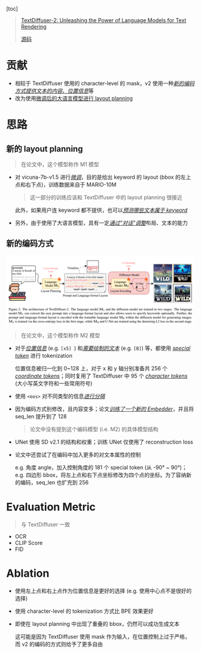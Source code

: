 [toc]

> [TextDiffuser-2: Unleashing the Power of Language Models for Text Rendering](https://arxiv.org/abs/2311.16465)
>
> [源码](https://github.com/microsoft/unilm/tree/master/textdiffuser-2)

# 贡献

- 相较于 TextDiffuser 使用的 character-level 的 mask，v2 使用一种<u>*新的编码方式提供文本的内容、位置信息*</u>等
- 改为使用<u>微调后的大语言模型进行 layout planning</u>





# 思路

## 新的 layout planning

> 在论文中，这个模型称作 M1 模型

- 对 vicuna-7b-v1.5 进行<u>*微调*</u>，目的是给出 keyword 的 layout (bbox 的左上点和右下点)，训练数据来自于 MARIO-10M

  > 这一部分的训练应该和 TextDiffuser 中的 layout planning 很接近

  此外，如果用户连 keyword 都不提供，也可以<u>*预测哪些文本属于 keyword*</u>

- 另外，由于使用了大语言模型，具有一定<u>*通过“对话”调整*</u>布局、文本的能力



## 新的编码方式

<img src="assets/image-20250202144130624.png" alt="image-20250202144130624"  />

> 在论文中，这个模型称作 M2 模型

- 对于<u>*位置信息*</u> (e.g. `[x5] `) 和<u>*需要绘制的文本*</u> (e.g. `[B]`) 等，都使用 <u>*special token*</u> 进行 tokenization

  位置信息被归一化到 0~128 上，对于 x 和 y 轴分别准备共 256 个 <u>*coordinate tokens*</u>；同时复用了 TextDiffuser 中 95 个 <u>*character tokens*</u> (大小写英文字符和一些常用符号)

- 使用 `<eos>` 对不同类型的信息<u>*进行分隔*</u>

- 因为编码方式别修改，且内容变多；论文<u>*训练了一个新的 Embedder*</u>，并且将 seq_len 提升到了 128

  > 论文中没有提到这个编码模型 (i.e. M2) 的具体模型结构

- UNet 使用 SD v2.1 的结构和权重；训练 UNet 仅使用了 reconstruction loss

- 论文中还尝试了在编码中加入更多的对文本属性的控制

  e.g.  角度 angle，加入控制角度的  181 个 special token (从 -90° ~ 90°)；e.g. 四边形 bbox，将左上点和右下点坐标修改为四个点的坐标。为了容纳新的编码，seq_len 也扩充到 256





# Evaluation Metric

> 与 TextDiffuser 一致

- OCR
- CLIP Score
- FID





# Ablation

- 使用左上点和右上点作为位置信息是更好的选择 (e.g. 使用中心点不是很好的选择)

- 使用 character-level 的 tokenization 方式比 BPE 效果更好

- 即使在 layout planning 中出现了重叠的 bbox，仍然可以成功生成文本

  这可能是因为 TextDiffuser 使用 mask 作为输入，在位置控制上过于严格，而 v2 的编码的方式则给予了更多自由

